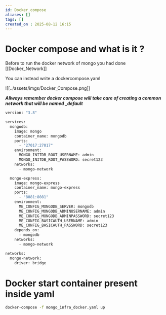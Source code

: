 ```yaml
---
id: Docker_compose
aliases: []
tags: []
created_on : 2025-08-12 16:15
---
```


# Docker compose and what is it ? 

Before to run the docker network of mongo you had done [[Docker_Network]]

You can instead write a dockercompose.yaml

![[../assets/imgs/Docker_Compose.png]]


***Allways remember docker compose will take care of creating a common network that will be named <project-name>_default*** 

```bash
version: "3.8"

services:
  mongodb:
    image: mongo
    container_name: mongodb
    ports:
      - "27017:27017"
    environment:
      MONGO_INITDB_ROOT_USERNAME: admin
      MONGO_INITDB_ROOT_PASSWORD: secret123
    networks:
      - mongo-network

  mongo-express:
    image: mongo-express
    container_name: mongo-express
    ports:
      - "8081:8081"
    environment:
      ME_CONFIG_MONGODB_SERVER: mongodb
      ME_CONFIG_MONGODB_ADMINUSERNAME: admin
      ME_CONFIG_MONGODB_ADMINPASSWORD: secret123
      ME_CONFIG_BASICAUTH_USERNAME: admin
      ME_CONFIG_BASICAUTH_PASSWORD: secret123
    depends_on:
      - mongodb
    networks:
      - mongo-network

networks:
  mongo-network:
    driver: bridge
```

# Docker start container present inside yaml 

```bash
docker-compose -f mongo_infra_docker.yaml up
```

